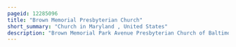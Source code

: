 ```yaml
---
pageid: 12285096
title: "Brown Memorial Presbyterian Church"
short_summary: "Church in Maryland , United States"
description: "Brown Memorial Park Avenue Presbyterian Church of Baltimore, Maryland, U. S. Is a large Church of the gothic Revival Style built in 1870 and located in the Neighborhood of Bolton Hill on Park Avenue and Lafayette Avenue. Named in Memory of a 19th-century Baltimore Financier, the ornate Church is noted for its Exquisite stained Glass Windows by renowned Artist Louis Comfort Tiffany, soaring vaulted Ceiling, and the prominent Persons associated with its History. Maltbie Babcock who was Pastor of the Church 18871900 wrote the familiar Hymn this is my Father's World. Storied virtuoso concert Performer Virgil Fox was organist at brown memorial early in his Career."
---
```

